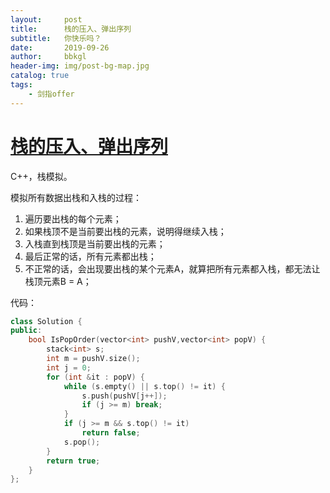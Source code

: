 ```yaml
---
layout:     post
title:      栈的压入、弹出序列
subtitle:   你快乐吗？
date:       2019-09-26
author:     bbkgl
header-img: img/post-bg-map.jpg
catalog: true
tags:
    - 剑指offer
---
```


# [栈的压入、弹出序列](https://www.nowcoder.com/practice/d77d11405cc7470d82554cb392585106?tpId=13&tqId=11174&tPage=2&rp=2&ru=/ta/coding-interviews&qru=/ta/coding-interviews/question-ranking )

C++，栈模拟。

模拟所有数据出栈和入栈的过程：

1. 遍历要出栈的每个元素；
2. 如果栈顶不是当前要出栈的元素，说明得继续入栈；
3. 入栈直到栈顶是当前要出栈的元素；
4. 最后正常的话，所有元素都出栈；
5. 不正常的话，会出现要出栈的某个元素A，就算把所有元素都入栈，都无法让栈顶元素B = A；

代码：

```cpp
class Solution {
public:
    bool IsPopOrder(vector<int> pushV,vector<int> popV) {
        stack<int> s;
        int m = pushV.size();
        int j = 0;
        for (int &it : popV) {
            while (s.empty() || s.top() != it) {
                s.push(pushV[j++]);
                if (j >= m) break;
            }
            if (j >= m && s.top() != it)
                return false;
            s.pop();
        }
        return true;
    }
};
```




